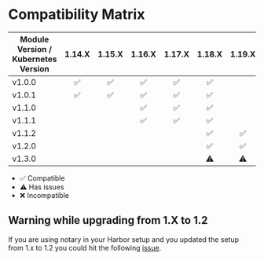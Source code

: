 # Compatibility Matrix

| Module Version / Kubernetes Version |       1.14.X       |       1.15.X       |       1.16.X       |       1.17.X       |       1.18.X       |       1.19.X       |       1.20.X       |       1.21.X       |
| ----------------------------------- | :----------------: | :----------------: | :----------------: | :----------------: | :----------------: | :----------------: | :----------------: | :----------------: |
| v1.0.0                              | :white_check_mark: | :white_check_mark: | :white_check_mark: | :white_check_mark: | :white_check_mark: |                    |                    |                    |
| v1.0.1                              | :white_check_mark: | :white_check_mark: | :white_check_mark: | :white_check_mark: | :white_check_mark: |                    |                    |                    |
| v1.1.0                              |                    |                    | :white_check_mark: | :white_check_mark: | :white_check_mark: |                    |                    |                    |
| v1.1.1                              |                    |                    | :white_check_mark: | :white_check_mark: | :white_check_mark: |                    |                    |                    |
| v1.1.2                              |                    |                    |                    |                    | :white_check_mark: | :white_check_mark: | :white_check_mark: |                    |
| v1.2.0                              |                    |                    |                    |                    | :white_check_mark: | :white_check_mark: | :white_check_mark: | :white_check_mark: |
| v1.3.0                              |                    |                    |                    |                    |     :warning:      |     :warning:      |     :warning:      |     :warning:      |

- :white_check_mark: Compatible
- :warning: Has issues
- :x: Incompatible

## Warning while upgrading from 1.X to 1.2

If you are using notary in your Harbor setup and you updated the setup from 1.x to 1.2 you could hit the following [issue](https://github.com/goharbor/harbor/issues/14932).
